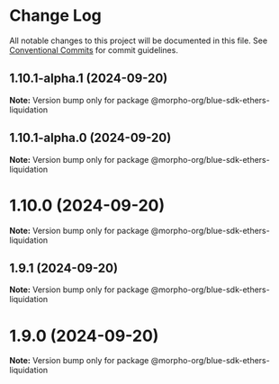 # Change Log

All notable changes to this project will be documented in this file.
See [Conventional Commits](https://conventionalcommits.org) for commit guidelines.

## 1.10.1-alpha.1 (2024-09-20)

**Note:** Version bump only for package @morpho-org/blue-sdk-ethers-liquidation

## 1.10.1-alpha.0 (2024-09-20)

**Note:** Version bump only for package @morpho-org/blue-sdk-ethers-liquidation

# 1.10.0 (2024-09-20)

**Note:** Version bump only for package @morpho-org/blue-sdk-ethers-liquidation

## 1.9.1 (2024-09-20)

**Note:** Version bump only for package @morpho-org/blue-sdk-ethers-liquidation

# 1.9.0 (2024-09-20)

**Note:** Version bump only for package @morpho-org/blue-sdk-ethers-liquidation

